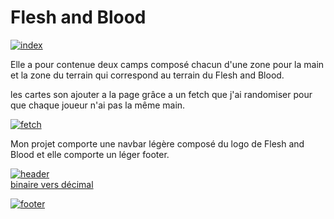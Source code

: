 # Flesh and Blood

<a href="https://ibb.co/Km0QnhC"><img src="https://i.ibb.co/LvkqKR4/index.png" alt="index" border="0"></a>

Elle a pour contenue deux camps composé chacun d'une zone pour la main et la zone du terrain qui correspond au terrain du Flesh and Blood.

les cartes son ajouter a la page grâce a un fetch que j'ai randomiser pour que chaque joueur n'ai pas la même main.

<a href="https://ibb.co/TKgNB3Y"><img src="https://i.ibb.co/0BGzjbm/fetch.png" alt="fetch" border="0"></a>

Mon projet comporte une navbar légère composé du logo de Flesh and Blood et elle comporte un léger footer.

<a href="https://ibb.co/XJMSyCd"><img src="https://i.ibb.co/h8wDXmn/header.png" alt="header" border="0"></a><br /><a target='_blank' href='https://usefulwebtool.com/fr/convertir-texte-en-binaire'>binaire vers décimal</a><br />

<a href="https://ibb.co/74w4SxR"><img src="https://i.ibb.co/8cWcmnd/footer.png" alt="footer" border="0"></a>
